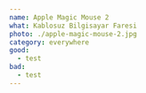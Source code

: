 ```yaml
---
name: Apple Magic Mouse 2
what: Kablosuz Bilgisayar Faresi
photo: ./apple-magic-mouse-2.jpg
category: everywhere
good:
  - test
bad:
  - test
---
```

